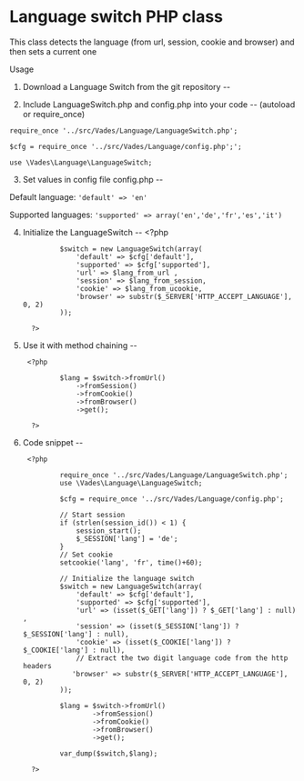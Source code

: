 Language switch PHP class
============

This class detects the language (from url, session, cookie and browser) and then sets a current one

Usage

1. Download a Language Switch from the git repository
--

2. Include LanguageSwitch.php and config.php into your code
--
(autoload or require_once)

`require_once '../src/Vades/Language/LanguageSwitch.php';`

`$cfg = require_once '../src/Vades/Language/config.php';';`

`use \Vades\Language\LanguageSwitch;`

3. Set values in config file config.php
--

Default language: `'default' => 'en'`

Supported languages: `'supported' => array('en','de','fr','es','it')`

4. Initialize the LanguageSwitch
--
        <?php
        
                $switch = new LanguageSwitch(array(
                    'default' => $cfg['default'],
                    'supported' => $cfg['supported'],
                    'url' => $lang_from_url ,
                    'session' => $lang_from_session,
                    'cookie' => $lang_from_ucookie,
                    'browser' => substr($_SERVER['HTTP_ACCEPT_LANGUAGE'], 0, 2)
                ));

         ?>

5. Use it with method chaining
--

        <?php
        
                $lang = $switch->fromUrl()
                    ->fromSession()
                    ->fromCookie()
                    ->fromBrowser()
                    ->get();

         ?>


6. Code snippet
--

        <?php
        
                require_once '../src/Vades/Language/LanguageSwitch.php';
                use \Vades\Language\LanguageSwitch;

                $cfg = require_once '../src/Vades/Language/config.php';

                // Start session
                if (strlen(session_id()) < 1) {
                    session_start();
                    $_SESSION['lang'] = 'de';
                }
                // Set cookie
                setcookie('lang', 'fr', time()+60);

                // Initialize the language switch
                $switch = new LanguageSwitch(array(
                    'default' => $cfg['default'],
                    'supported' => $cfg['supported'],
                    'url' => (isset($_GET['lang']) ? $_GET['lang'] : null) ,
                    'session' => (isset($_SESSION['lang']) ? $_SESSION['lang'] : null),
                    'cookie' => (isset($_COOKIE['lang']) ? $_COOKIE['lang'] : null),
                    // Extract the two digit language code from the http headers 
                   'browser' => substr($_SERVER['HTTP_ACCEPT_LANGUAGE'], 0, 2)
                ));

                $lang = $switch->fromUrl()
                        ->fromSession()
                        ->fromCookie()
                        ->fromBrowser()
                        ->get();

                var_dump($switch,$lang);

         ?>

